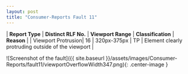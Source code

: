 ```yaml
---
layout: post
title: "Consumer-Reports Fault 11"
---
```

| **Report Type** | **Distinct RLF No.** | **Viewport Range** | **Classification** | **Reason** |
| Viewport Protrusion| 16 | 320px-375px | TP | Element clearly protruding outside of the viewport | 

![Screenshot of the fault]({{ site.baseurl }}/assets/images/Consumer-Reports/fault11/viewportOverflowWidth347.png){: .center-image }